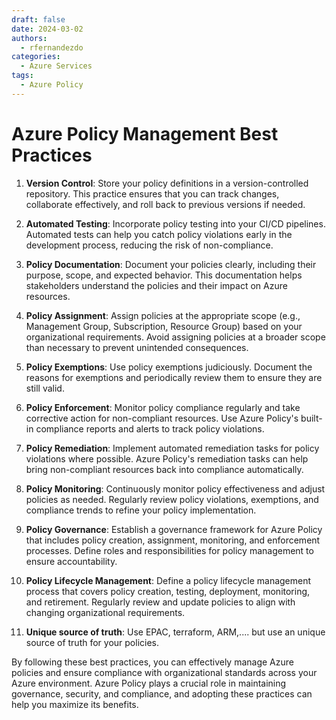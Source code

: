```yaml
---
draft: false
date: 2024-03-02
authors:
  - rfernandezdo
categories:
  - Azure Services
tags:
  - Azure Policy
---
```


# Azure Policy Management Best Practices

1. **Version Control**: Store your policy definitions in a version-controlled repository. This practice ensures that you can track changes, collaborate effectively, and roll back to previous versions if needed.

2. **Automated Testing**: Incorporate policy testing into your CI/CD pipelines. Automated tests can help you catch policy violations early in the development process, reducing the risk of non-compliance.

3. **Policy Documentation**: Document your policies clearly, including their purpose, scope, and expected behavior. This documentation helps stakeholders understand the policies and their impact on Azure resources.

4. **Policy Assignment**: Assign policies at the appropriate scope (e.g., Management Group, Subscription, Resource Group) based on your organizational requirements. Avoid assigning policies at a broader scope than necessary to prevent unintended consequences.

5. **Policy Exemptions**: Use policy exemptions judiciously. Document the reasons for exemptions and periodically review them to ensure they are still valid.

6. **Policy Enforcement**: Monitor policy compliance regularly and take corrective action for non-compliant resources. Use Azure Policy's built-in compliance reports and alerts to track policy violations.

7. **Policy Remediation**: Implement automated remediation tasks for policy violations where possible. Azure Policy's remediation tasks can help bring non-compliant resources back into compliance automatically.

8. **Policy Monitoring**: Continuously monitor policy effectiveness and adjust policies as needed. Regularly review policy violations, exemptions, and compliance trends to refine your policy implementation.

9. **Policy Governance**: Establish a governance framework for Azure Policy that includes policy creation, assignment, monitoring, and enforcement processes. Define roles and responsibilities for policy management to ensure accountability.

10. **Policy Lifecycle Management**: Define a policy lifecycle management process that covers policy creation, testing, deployment, monitoring, and retirement. Regularly review and update policies to align with changing organizational requirements.

11. **Unique source of truth**: Use EPAC, terraform, ARM,.... but use an unique source of truth for your policies.

By following these best practices, you can effectively manage Azure policies and ensure compliance with organizational standards across your Azure environment. Azure Policy plays a crucial role in maintaining governance, security, and compliance, and adopting these practices can help you maximize its benefits.

